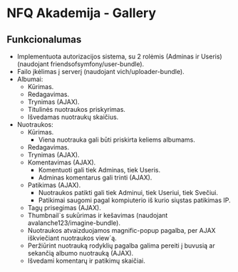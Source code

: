 NFQ Akademija - Gallery
========================

Funkcionalumas
----------------------------------

* Implementuota autorizacijos sistema, su 2 rolėmis (Adminas ir Useris) (naudojant friendsofsymfony/user-bundle).
* Failo įkėlimas į serverį (naudojant vich/uploader-bundle).
* Albumai:
    * Kūrimas.
    * Redagavimas.
    * Trynimas (AJAX).
    * Titulinės nuotraukos priskyrimas.
    * Išvedamas nuotraukų skaičius.
* Nuotraukos:
    * Kūrimas.
        * Viena nuotrauka gali būti priskirta keliems albumams.
    * Redagavimas.
    * Trynimas (AJAX).
    * Komentavimas (AJAX).
        * Komentuoti gali tiek Adminas, tiek Useris.
        * Adminas komentarus gali trinti (AJAX).
    * Patikimas (AJAX).
        * Nuotraukos patikti gali tiek Adminui, tiek Useriui, tiek Svečiui.
        * Patikimai saugomi pagal kompiuterio iš kurio siųstas patikimas IP.
    * Tagų prisegimas (AJAX).
    * Thumbnail`s sukūrimas ir kešavimas (naudojant avalanche123/imagine-bundle).
    * Nuotraukos atvaizduojamos magnific-popup pagalba, per AJAX iškviečiant nuotraukos view`ą.
    * Peržiūrint nuotrauką rodyklių pagalba galima pereiti į buvusią ar sekančią albumo nuotrauką (AJAX).
    * Išvedami komentarų ir patikimų skaičiai.